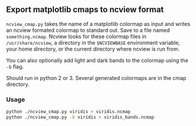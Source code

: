 ## Export matplotlib cmaps to ncview format

`ncview_cmap.py` takes the name of a matplotlib colormap as input and writes an ncview formated
colormap to standard out.  Save to a file named `something.ncmap`.  Ncview looks for these colormap
files in `/usr/share/ncview`, a directory in the `$NCVIEWBASE` environment variable, your home
directory, or the current directory where ncview is run from.

You can also optionally add light and dark bands to the colormap using the `-b` flag.

Should run in python 2 or 3.  Several generated colormaps are in the cmap directory.

### Usage

```bash
python ./ncview_cmap.py viridis > viridis.ncmap
python ./ncview_cmap.py -b viridis > viridis_bands.ncmap
```
